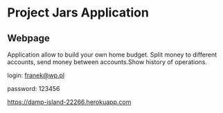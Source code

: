 # Project Jars Application
## Webpage
Application allow to build your own home budget. Split money to different accounts, send money between accounts.Show history of operations.

login: franek@wp.pl

password: 123456

https://damp-island-22266.herokuapp.com
